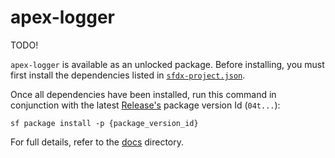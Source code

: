 # apex-logger
TODO!

`apex-logger` is available as an unlocked package. Before installing, you must first install the dependencies listed in [`sfdx-project.json`](/sfdx-project.json).

Once all dependencies have been installed, run this command in conjunction with the latest [Release's](https://github.com/jasonsiders/apex-logger/releases/latest) package version Id (`04t...`):
```
sf package install -p {package_version_id}
```

For full details, refer to the [docs](/docs/) directory.